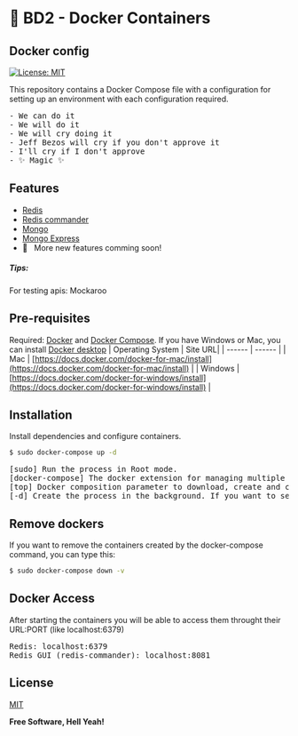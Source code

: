 # :rocket: BD2 - Docker Containers
## Docker config

[![License: MIT](https://img.shields.io/badge/License-MIT-yellow.svg)](https://opensource.org/licenses/MIT)

This repository contains a Docker Compose file with a configuration for setting up an environment with each configuration required.
<pre>
- We can do it
- We will do it
- We will cry doing it
- Jeff Bezos will cry if you don't approve it
- I'll cry if I don't approve
- ✨ Magic ✨
</pre>

## Features

- [Redis](https://redis.io)
- [Redis commander](https://github.com/joeferner/redis-commander)
- [Mongo](https://www.mongodb.com/)
- [Mongo Express](https://github.com/mongo-express/mongo-express)
- :rocket: &nbsp; More new features comming soon!

##### Tips:
For testing apis: Mockaroo

## Pre-requisites

Required: [Docker](https://www.docker.com/) and [Docker Compose](https://docs.docker.com/compose/).
If you have Windows or Mac, you can install [Docker desktop](https://docs.docker.com/desktop/dashboard/)
| Operating System | Site URL|
| ------ | ------ |
| Mac | [https://docs.docker.com/docker-for-mac/install](https://docs.docker.com/docker-for-mac/install) |
| Windows | [https://docs.docker.com/docker-for-windows/install](https://docs.docker.com/docker-for-windows/install) |

## Installation

Install dependencies and configure containers.

```sh
$ sudo docker-compose up -d
```
<pre>
[sudo] Run the process in Root mode.  
[docker-compose] The docker extension for managing multiple containers at the same time.  
[top] Docker composition parameter to download, create and configure containers.  
[-d] Create the process in the background. If you want to see the creation of the process and the console, you can remove this flag.  
</pre>
## Remove dockers

If you want to remove the containers created by the docker-compose command, you can type this:

```sh
$ sudo docker-compose down -v
```


## Docker Access

After starting the containers you will be able to access them throught their URL:PORT (like localhost:6379)

<pre>
Redis: localhost:6379
Redis GUI (redis-commander): localhost:8081
</pre>

## License

[MIT](LICENSE)

**Free Software, Hell Yeah!**
